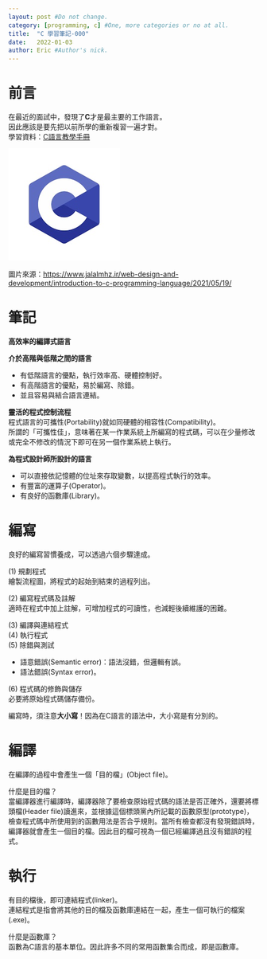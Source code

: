 ```yaml
---
layout: post #Do not change.
category: [programming, c] #One, more categories or no at all.
title:  "C 學習筆記-000"
date:   2022-01-03
author: Eric #Author's nick.
---
```


# 前言 #
在最近的面試中，發現了**C**才是最主要的工作語言。  
因此應該是要先把以前所學的重新複習一遍才對。  
學習資料：[C語言教學手冊](https://www.books.com.tw/products/0010360466 "Title")

<a href="/assets/img/posts/clogo.jpg" data-lity class="sx-center">
  <img src="/assets/img/posts/clogo_thumb.jpg"/>
</a>

圖片來源：https://www.jalalmhz.ir/web-design-and-development/introduction-to-c-programming-language/2021/05/19/

# 筆記 #
**高效率的編譯式語言**

**介於高階與低階之間的語言**
- 有低階語言的優點，執行效率高、硬體控制好。
- 有高階語言的優點，易於編寫、除錯。
- 並且容易與結合語言連結。

**靈活的程式控制流程**  
程式語言的可攜性(Portability)就如同硬體的相容性(Compatibility)。  
所謂的「可攜性佳」，意味著在某一作業系統上所編寫的程式碼，可以在少量修改或完全不修改的情況下即可在另一個作業系統上執行。

**為程式設計師所設計的語言**
- 可以直接依記憶體的位址來存取變數，以提高程式執行的效率。
- 有豐富的運算子(Operator)。
- 有良好的函數庫(Library)。

# 編寫 #
良好的編寫習慣養成，可以透過六個步驟達成。

(1) 規劃程式  
    繪製流程圖，將程式的起始到結束的過程列出。

(2) 編寫程式碼及註解  
    適時在程式中加上註解，可增加程式的可讀性，也減輕後續維護的困難。

(3) 編譯與連結程式  
(4) 執行程式  
(5) 除錯與測試  
- 語意錯誤(Semantic error)：語法沒錯，但邏輯有誤。
- 語法錯誤(Syntax error)。

(6) 程式碼的修飾與儲存  
    必要將原始程式碼儲存備份。  

編寫時，須注意**大小寫**！因為在C語言的語法中，大小寫是有分別的。  

# 編譯 #
在編譯的過程中會產生一個「目的檔」(Object file)。  

什麼是目的檔？  
當編譯器進行編譯時，編譯器除了要檢查原始程式碼的語法是否正確外，還要將標頭檔(Header file)讀進來，並根據這個標頭黨內所記載的函數原型(prototype)，檢查程式碼中所使用到的函數用法是否合乎規則。當所有檢查都沒有發現錯誤時，編譯器就會產生一個目的檔。因此目的檔可視為一個已經編譯過且沒有錯誤的程式。

# 執行 #
有目的檔後，即可連結程式(linker)。  
連結程式是指會將其他的目的檔及函數庫連結在一起，產生一個可執行的檔案(.exe)。  

什麼是函數庫？  
函數為C語言的基本單位。因此許多不同的常用函數集合而成，即是函數庫。  

